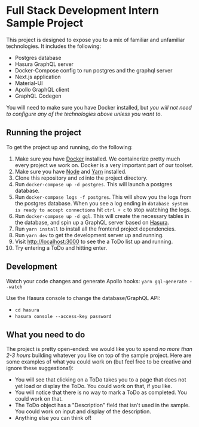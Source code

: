 # Full Stack Development Intern Sample Project

This project is designed to expose you to a mix of familiar and unfamiliar technologies. It includes the following:

- Postgres database
- Hasura GraphQL server
- Docker-Compose config to run postgres and the graphql server
- Next.js application
- Material-UI
- Apollo GraphQL client
- GraphQL Codegen

You will need to make sure you have Docker installed, but _you will not need to configure any of the technologies above unless you want to_.

## Running the project

To get the project up and running, do the following:

1. Make sure you have [Docker](https://docs.docker.com/get-docker/) installed. We containerize pretty much every project we work on. Docker is a very important part of our toolset.
2. Make sure you have [Node](https://nodejs.org/en/download/) and [Yarn](https://classic.yarnpkg.com/en/docs/install/) installed.
3. Clone this repository and `cd` into the project directory.
4. Run `docker-compose up -d postgres`. This will launch a postgres database. 
5. Run `docker-compose logs -f postgres`. This will show you the logs from the postgres database. When you see a log ending in `database system is ready to accept connections` hit `ctrl + c` to stop watching the logs.
6. Run `docker-compose up -d gql`. This will create the necessary tables in the database, and spin up a GraphQL server based on [Hasura](https://hasura.io/).
7. Run `yarn install` to install all the frontend project dependencies.
8. Run `yarn dev` to get the development server up and running.
9. Visit [http://localhost:3000](http://localhost:3000) to see the a ToDo list up and running.
10. Try entering a ToDo and hitting enter.

## Development

Watch your code changes and generate Apollo hooks: 
`yarn gql-generate --watch`

Use the Hasura console to change the database/GraphQL API:
- `cd hasura`
- `hasura console --access-key password`

## What you need to do

The project is pretty open-ended: we would like you to spend _no more than 2-3 hours_ building whatever you like on top of the sample project. Here are some examples of what you could work on (but feel free to be creative and ignore these suggestions!):

- You will see that clicking on a ToDo takes you to a page that does not yet load or display the ToDo. You could work on that, if you like.
- You will notice that there is no way to mark a ToDo as completed. You could work on that.
- The ToDo object has a "Description" field that isn't used in the sample. You could work on input and display of the description.
- Anything else you can think of!

